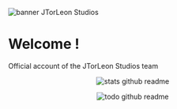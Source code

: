 ![banner JTorLeon Studios](https://gitlab.com/scs_torleon/hub-awesome-dungeon/-/raw/main/assets/BH_JTL_Header2.png)
  
# Welcome !

Official account of the JTorLeon Studios team

<div style="text-align:center" align="center">
  
![stats github readme](https://github-readme-stats.vercel.app/api?username=jtorleonstudios&show_icons=true&theme=vue-dark%22%3E)

</div>

<div style="text-align:center" align="center">
  
![todo github readme]([https://github-readme-stats.vercel.app/api?username=jtorleonstudios&show_icons=true&theme=vue-dark%22%3E](https://raw.githubusercontent.com/jtorleonstudios/JTorleonStudios/main/png/todo.png))

</div>

